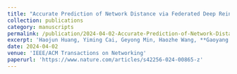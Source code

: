 ```yaml
---
title: "Accurate Prediction of Network Distance via Federated Deep Reinforcement Learning"
collection: publications
category: manuscripts
permalink: /publication/2024-04-02-Accurate-Prediction-of-Network-Distance
excerpt: 'Haojun Huang, Yiming Cai, Geyong Min, Haozhe Wang, **Gaoyang Liu (Corresponding Author)**, Dapeng Oliver Wu'
date: 2024-04-02
venue: 'IEEE/ACM Transactions on Networking'
paperurl: 'https://www.nature.com/articles/s42256-024-00865-z'
---
```

